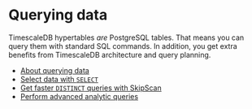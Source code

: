 # Querying data

TimescaleDB hypertables _are_ PostgreSQL tables. That means you can query them
with standard SQL commands. In addition, you get extra benefits from TimescaleDB
architecture and query planning.

- [About querying data][about-querying-data]
- [Select data with `SELECT`][selecting-data]
- [Get faster `DISTINCT` queries with SkipScan][skipscan]
- [Perform advanced analytic queries][advanced-analytics]

[about-querying-data]: /timescaledb/:currentVersion:/how-to-guides/query-data/about-query-data/
[selecting-data]: /timescaledb/:currentVersion:/how-to-guides/query-data/select/
[skipscan]: /timescaledb/:currentVersion:/how-to-guides/query-data/skipscan/
[advanced-analytics]: /timescaledb/:currentVersion:/how-to-guides/query-data/advanced-analytic-queries/
